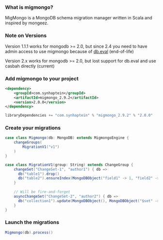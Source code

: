 ### What is migmongo?

MigMongo is a MongoDB schema migration manager written in Scala and inspired by mongeez.

### Note on Versions

Version 1.1.1 works for mongodb >= 2.0, but since 2.4 you need to have admin access to use migmongo because of [db.eval](http://docs.mongodb.org/manual/reference/method/db.eval/) (end-of-life)

Version 2.x works for mongodb >= 2.0, but lost support for db.eval and use casbah directly (current)

### Add migmongo to your project
```xml
<dependency>
    <groupId>com.synhaptein</groupId>
	<artifactId>migmongo_2.9.2</artifactId>
	<version>2.0.0</version>
</dependency>
```

```scala
libraryDependencies += "com.synhaptein" % "migmongo_2.9.2" % "2.0.0"
```

### Create your migrations
```scala
case class Migmongo(db: MongoDB) extends MigmongoEngine {
    changeGroups(
        MigrationV1("v1")
    )
}

case class MigrationV1(group: String) extends ChangeGroup {
    changeSet("ChangeSet-1", "author1") { db =>
      db("table1").drop()
      db("table2").ensureIndex(MongoDBObject("field1" -> 1, "field2" -> -1))
    }
    
    // Will be fire-and-forget
    asyncChangeSet("ChangeSet-2", "author2") { db =>
      db("collection1").update(MongoDBObject(), MongoDBObject("$set" -> MongoDBObject("price" -> 180)), false, true)
    }
}
```

### Launch the migrations

```scala
Migmongo(db).process()
```